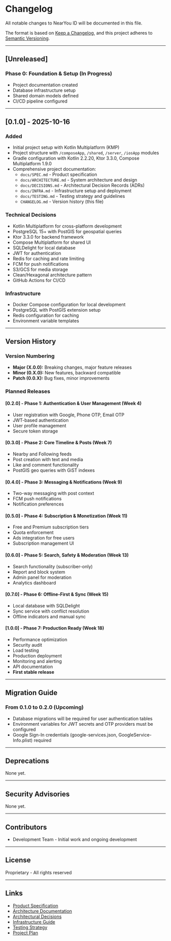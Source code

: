 # Changelog

All notable changes to NearYou ID will be documented in this file.

The format is based on [Keep a Changelog](https://keepachangelog.com/en/1.0.0/),
and this project adheres to [Semantic Versioning](https://semver.org/spec/v2.0.0.html).

---

## [Unreleased]

### Phase 0: Foundation & Setup (In Progress)
- Project documentation created
- Database infrastructure setup
- Shared domain models defined
- CI/CD pipeline configured

---

## [0.1.0] - 2025-10-16

### Added
- Initial project setup with Kotlin Multiplatform (KMP)
- Project structure with `/composeApp`, `/shared`, `/server`, `/iosApp` modules
- Gradle configuration with Kotlin 2.2.20, Ktor 3.3.0, Compose Multiplatform 1.9.0
- Comprehensive project documentation:
  - `docs/SPEC.md` - Product specification
  - `docs/ARCHITECTURE.md` - System architecture and design
  - `docs/DECISIONS.md` - Architectural Decision Records (ADRs)
  - `docs/INFRA.md` - Infrastructure setup and deployment
  - `docs/TESTING.md` - Testing strategy and guidelines
  - `CHANGELOG.md` - Version history (this file)

### Technical Decisions
- Kotlin Multiplatform for cross-platform development
- PostgreSQL 15+ with PostGIS for geospatial queries
- Ktor 3.3.0 for backend framework
- Compose Multiplatform for shared UI
- SQLDelight for local database
- JWT for authentication
- Redis for caching and rate limiting
- FCM for push notifications
- S3/GCS for media storage
- Clean/Hexagonal architecture pattern
- GitHub Actions for CI/CD

### Infrastructure
- Docker Compose configuration for local development
- PostgreSQL with PostGIS extension setup
- Redis configuration for caching
- Environment variable templates

---

## Version History

### Version Numbering
- **Major (X.0.0):** Breaking changes, major feature releases
- **Minor (0.X.0):** New features, backward compatible
- **Patch (0.0.X):** Bug fixes, minor improvements

### Planned Releases

#### [0.2.0] - Phase 1: Authentication & User Management (Week 4)
- User registration with Google, Phone OTP, Email OTP
- JWT-based authentication
- User profile management
- Secure token storage

#### [0.3.0] - Phase 2: Core Timeline & Posts (Week 7)
- Nearby and Following feeds
- Post creation with text and media
- Like and comment functionality
- PostGIS geo queries with GiST indexes

#### [0.4.0] - Phase 3: Messaging & Notifications (Week 9)
- Two-way messaging with post context
- FCM push notifications
- Notification preferences

#### [0.5.0] - Phase 4: Subscription & Monetization (Week 11)
- Free and Premium subscription tiers
- Quota enforcement
- Ads integration for free users
- Subscription management UI

#### [0.6.0] - Phase 5: Search, Safety & Moderation (Week 13)
- Search functionality (subscriber-only)
- Report and block system
- Admin panel for moderation
- Analytics dashboard

#### [0.7.0] - Phase 6: Offline-First & Sync (Week 15)
- Local database with SQLDelight
- Sync service with conflict resolution
- Offline indicators and manual sync

#### [1.0.0] - Phase 7: Production Ready (Week 18)
- Performance optimization
- Security audit
- Load testing
- Production deployment
- Monitoring and alerting
- API documentation
- **First stable release**

---

## Migration Guide

### From 0.1.0 to 0.2.0 (Upcoming)
- Database migrations will be required for user authentication tables
- Environment variables for JWT secrets and OTP providers must be configured
- Google Sign-In credentials (google-services.json, GoogleService-Info.plist) required

---

## Deprecations

None yet.

---

## Security Advisories

None yet.

---

## Contributors

- Development Team - Initial work and ongoing development

---

## License

Proprietary - All rights reserved

---

## Links

- [Product Specification](SPEC.md)
- [Architecture Documentation](ARCHITECTURE.md)
- [Architectural Decisions](DECISIONS.md)
- [Infrastructure Guide](INFRA.md)
- [Testing Strategy](TESTING.md)
- [Project Plan](PLANS/NearYou_ID_MVP_Plan.md)

